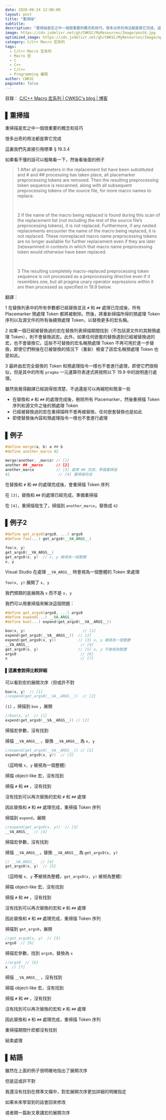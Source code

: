 ```yaml
---
date: 2020-06-24 12:00:00
layout: post
title: "重掃描"
subtitle: 
description: "重掃描是宏之中一個很重要的概念和技巧，很多出奇的用法都是靠它完成，這裏我們先直接引用標準 § 19.3.4 ，後面再有例子"
image: https://cdn.jsdelivr.net/gh/CWKSC/MyResources/Image/post6.jpg
optimized_image: https://cdn.jsdelivr.net/gh/CWKSC/MyResources/Image/optimized/post6_opt.jpg
category: C/C++ Macro 宏系列
tags:
  - C/C++ Macro 宏系列
  - Macro 宏
  - C
  - C++
  - C/C++
  - Programming 編程
author: CWKSC
paginate: false
---
```


目錄： <a href="https://cwksc.github.io/C_C++-Macro-宏系列/">C/C++ Macro 宏系列 | CWKSC's blog | 博客</a>

## ▌重掃描

重掃描是宏之中一個很重要的概念和技巧

很多出奇的用法都是靠它完成

這裏我們先直接引用標準 § 19.3.4 

如果看不懂的話可以粗略看一下，然後看後面的例子

> 1 After all parameters in the replacement list have been substituted and # and ## processing has taken place, all placemarker preprocessing tokens are removed. Then the resulting preprocessing token sequence is rescanned, along with all subsequent preprocessing tokens of the source file, for more macro names to replace. 
>
> <br>
>
> 2 If the name of the macro being replaced is found during this scan of the replacement list (not including the rest of the source file’s preprocessing tokens), it is not replaced. Furthermore, if any nested replacements encounter the name of the macro being replaced, it is not replaced. These nonreplaced macro name preprocessing tokens are no longer available for further replacement even if they are later (re)examined in contexts in which that macro name preprocessing token would otherwise have been replaced. 
>
> <br>
>
> 3 The resulting completely macro-replaced preprocessing token sequence is not processed as a preprocessing directive even if it resembles one, but all pragma unary operator expressions within it are then processed as specified in 19.9 below.

翻譯：

1 在替換列表中的所有參數都已經替換並且 `#` 和 `##` 處理已完成後，所有 Placemarker 預處理 Token 都將被刪除。然後，將重新掃描所得的預處理 Token 序列以及源文件的所有後續預處理 Token，以替換更多的宏名稱。

2 如果一個已經被替換過的宏在替換列表掃描期間找到（不包括源文件的其餘預處理 Token），則不會替換該宏。此外，如果任何嵌套的替換遇到已經被替換過的宏，也不會替換它。這些不可替換的宏名稱預處理 Token 不再可用於進一步替換，即使它們稍後在已被替換的情況下（重新）檢查了該宏名稱預處理 Token 也是如此。

3 最終由宏完全替換的 Token 和預處理指令一樣也不會進行處理，即使它們很相似，但是其中的所有 `pragma` 一元運算符表達式將按照以下 19.9 中的說明進行處理。

雖然我覺得翻譯已經說得很清楚，不過還是可以再縮短和簡潔一些

- 在替換和 `#` 和 `##` 的處理完成後，刪除所有 Placemarker，然後重掃描 Token 序列和源文件之後的預處理 Token
- 已經被替換過的宏在重掃描時不會再被替換，任何嵌套替換也是如此
- 即使替換後內容和預處理指令一樣也不會進行處理

## ▌例子

```c++
#define merge(a, b) a ## b
#define another_marco 42

merge(another, _marco) // [1]
another ## _marco      // [2] 
another_marco          // [3] 處理 ## 完成，準備重掃描
42                      // [4] 重掃描完成
```

在替換和 `#` 和 `##` 的處理完成後，會重掃描 Token 序列

在 `[3]`，替換和 `##` 的處理已經完成，準備重掃描

在 `[4]`，重掃描發生了，掃描到 `another_marco`，替換成 `42`

## ▌例子2

```c++
#define get_args0(args0, ...) args0
#define foo(...) get_args0(__VA_ARGS__)

foo(x, y)
get_args0(__VA_ARGS__)
get_args0(x, y)  // x, y 被視為一個整體
x, y
```

Visual Studio 在處理 `__VA_ARGS__` 時會視為一個整體的 Token 來處理

`foo(x, y)` 展開了 `x, y`

我們預期的是展開為 `x` 而不是  `x, y`

我們可以用重掃描來解決這個問題：

```c++
#define get_args0(args0, ...) args0
#define expend(...) __VA_ARGS__
#define boo(...) expend(get_args0(__VA__ARGS__))

boo(x, y)                          // [1]
expend(get_args0(__VA__ARGS__))  // [2]
expend(get_args0(x, y))          // [3] x, y 被視為一個整體
__VA_ARGS__                       // [4]
get_args0(x, y)                  // [5] x, y 不被視為整體
args0                             // [6]
x                                 // [7]
```

#### **▌這裏會說得比較詳細**

可以看到宏的展開次序（但或許不對

```c++
boo(x, y)  // [1]
//expend(get_args0(__VA__ARGS__))  // [2]
```

`[1]` ，掃描到 `boo` ，展開

```c++
//boo(x, y)  // [1]
expend(get_args0(__VA__ARGS__)) // [2]
```

掃描宏參數，沒有找到

掃描 `__VA_ARGS__` ，替換 `__VA_ARGS__` 為 `x, y`

```c++
//expend(get_args0(__VA__ARGS__)) // [2]
expend(get_args0(x, y))  // [3]
```

 （這時候 `x, y` 被視為一個整體）

掃描 object-like 宏，沒有找到

掃描 `#` 和 `##` ，沒有找到

沒有找到可以再次替換的宏和 `#` 和 `##` 處理

因此替換和 `#` 和 `##` 處理完成，重掃描 Token 序列

掃描到 `expend`，展開

```c++
//expend(get_args0(x, y))  // [3]
__VA_ARGS__  // [4]
```

掃描宏參數，沒有找到

掃描 `__VA_ARGS__`，替換 `__VA_ARGS__` 為 `get_args0(x, y)`

```c++
// __VA_ARGS__  // [4]
get_args0(x, y)  // [5]
```

（這時候 `x, y` **不**被視為整體，`get_args0(x, y)` 被視為整體）

掃描 object-like 宏，沒有找到

掃描 `#` 和 `##` ，沒有找到

沒有找到可以再次替換的宏和 `#` 和 `##` 處理

因此替換和 `#` 和 `##` 處理完成，重掃描 Token 序列

掃描到 `get_args0`，展開

```c++
//get_args0(x, y)  // [5]
args0  // [6]
```

掃描宏參數，找到 `args0`，替換為 `x`

```c++
//args0  // [6]
x  // [7]
```

掃描 `__VA_ARGS__` ，沒有找到

掃描 object-like 宏，沒有找到

掃描 `#` 和 `##` ，沒有找到

沒有找到可以再次替換的宏和 `#` 和 `##` 處理

因此替換和 `#` 和 `##` 處理完成，重掃描 Token 序列

重掃描期間什麽都沒有找到

結束處理

## ▌結語

雖然在上面的例子很明確地指出了展開次序

但是這或許不對

我還沒有找到在標準文檔中，對宏展開次序更加詳細的明確指定

如果未來學習到的話會回來修改

或者開一篇新文章講宏的展開次序